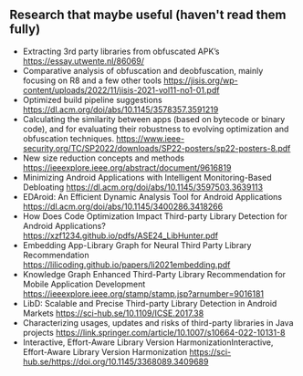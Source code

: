 ## Research that maybe useful (haven't read them fully) 

- Extracting 3rd party libraries from obfuscated APK’s https://essay.utwente.nl/86069/ 
- Comparative analysis of obfuscation and deobfuscation, mainly focusing on R8 and a few other tools https://jisis.org/wp-content/uploads/2022/11/jisis-2021-vol11-no1-01.pdf 
- Optimized build pipeline suggestions https://dl.acm.org/doi/abs/10.1145/3578357.3591219 
- Calculating the similarity between apps (based on bytecode or binary code), and for evaluating their robustness to evolving optimization and obfuscation techniques. https://www.ieee-security.org/TC/SP2022/downloads/SP22-posters/sp22-posters-8.pdf 
- New size reduction concepts and methods https://ieeexplore.ieee.org/abstract/document/9616819 
- Minimizing Android Applications with Intelligent Monitoring-Based Debloating https://dl.acm.org/doi/abs/10.1145/3597503.3639113 
- EDAroid: An Efficient Dynamic Analysis Tool for Android Applications https://dl.acm.org/doi/abs/10.1145/3400286.3418266 
- How Does Code Optimization Impact Third-party Library Detection for Android Applications? https://xzf1234.github.io/pdfs/ASE24_LibHunter.pdf
- Embedding App-Library Graph for Neural Third Party Library Recommendation https://lilicoding.github.io/papers/li2021embedding.pdf
- Knowledge Graph Enhanced Third-Party Library Recommendation for Mobile Application Development https://ieeexplore.ieee.org/stamp/stamp.jsp?arnumber=9016181
- LibD: Scalable and Precise Third-party Library Detection in Android Markets https://sci-hub.se/10.1109/ICSE.2017.38
- Characterizing usages, updates and risks of third-party libraries in Java projects https://link.springer.com/article/10.1007/s10664-022-10131-8
- Interactive, Effort-Aware Library Version HarmonizationInteractive, Effort-Aware Library Version Harmonization https://sci-hub.se/https://doi.org/10.1145/3368089.3409689
